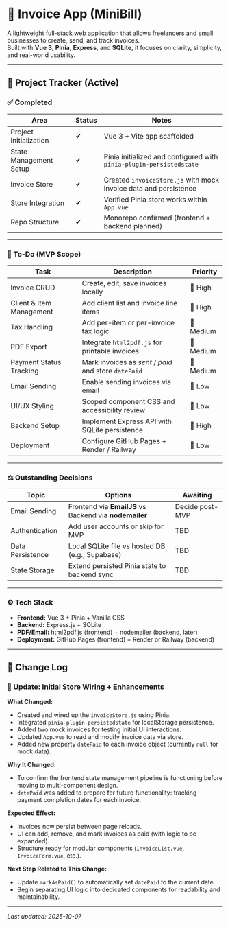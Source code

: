 # 🧾 Invoice App (MiniBill)

A lightweight full-stack web application that allows freelancers and small businesses to create, send, and track invoices.  
Built with **Vue 3**, **Pinia**, **Express**, and **SQLite**, it focuses on clarity, simplicity, and real-world usability.

---

## 🧭 Project Tracker (Active)

### ✅ Completed

| Area                   | Status | Notes                                                               |
| ---------------------- | ------ | ------------------------------------------------------------------- |
| Project Initialization | ✔      | Vue 3 + Vite app scaffolded                                         |
| State Management Setup | ✔      | Pinia initialized and configured with `pinia-plugin-persistedstate` |
| Invoice Store          | ✔      | Created `invoiceStore.js` with mock invoice data and persistence    |
| Store Integration      | ✔      | Verified Pinia store works within `App.vue`                         |
| Repo Structure         | ✔      | Monorepo confirmed (frontend + backend planned)                     |

---

### 🧩 To-Do (MVP Scope)

| Task                     | Description                                           | Priority  |
| ------------------------ | ----------------------------------------------------- | --------- |
| Invoice CRUD             | Create, edit, save invoices locally                   | 🔺 High   |
| Client & Item Management | Add client list and invoice line items                | 🔺 High   |
| Tax Handling             | Add per-item or per-invoice tax logic                 | 🔺 Medium |
| PDF Export               | Integrate `html2pdf.js` for printable invoices        | 🔺 Medium |
| Payment Status Tracking  | Mark invoices as _sent_ / _paid_ and store `datePaid` | 🔺 Medium |
| Email Sending            | Enable sending invoices via email                     | 🔹 Low    |
| UI/UX Styling            | Scoped component CSS and accessibility review         | 🔹 Low    |
| Backend Setup            | Implement Express API with SQLite persistence         | 🔺 High   |
| Deployment               | Configure GitHub Pages + Render / Railway             | 🔹 Low    |

---

### ⚖️ Outstanding Decisions

| Topic            | Options                                                | Awaiting        |
| ---------------- | ------------------------------------------------------ | --------------- |
| Email Sending    | Frontend via **EmailJS** vs Backend via **nodemailer** | Decide post-MVP |
| Authentication   | Add user accounts or skip for MVP                      | TBD             |
| Data Persistence | Local SQLite file vs hosted DB (e.g., Supabase)        | TBD             |
| State Storage    | Extend persisted Pinia state to backend sync           | TBD             |

---

### ⚙️ Tech Stack

- **Frontend:** Vue 3 + Pinia + Vanilla CSS
- **Backend:** Express.js + SQLite
- **PDF/Email:** html2pdf.js (frontend) + nodemailer (backend, later)
- **Deployment:** GitHub Pages (frontend) + Render or Railway (backend)

---

## 📘 Change Log

### 🔄 Update: Initial Store Wiring + Enhancements

**What Changed:**

- Created and wired up the `invoiceStore.js` using Pinia.
- Integrated `pinia-plugin-persistedstate` for localStorage persistence.
- Added two mock invoices for testing initial UI interactions.
- Updated `App.vue` to read and modify invoice data via store.
- Added new property `datePaid` to each invoice object (currently `null` for mock data).

**Why It Changed:**

- To confirm the frontend state management pipeline is functioning before moving to multi-component design.
- `datePaid` was added to prepare for future functionality: tracking payment completion dates for each invoice.

**Expected Effect:**

- Invoices now persist between page reloads.
- UI can add, remove, and mark invoices as paid (with logic to be expanded).
- Structure ready for modular components (`InvoiceList.vue`, `InvoiceForm.vue`, etc.).

**Next Step Related to This Change:**

- Update `markAsPaid()` to automatically set `datePaid` to the current date.
- Begin separating UI logic into dedicated components for readability and maintainability.

---

_Last updated: 2025-10-07_

